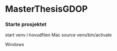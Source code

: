 # MasterThesisGDOP

### Starte prosjektet

start venv i hovudfilen
Mac
source venv/bin/activate

Windows
